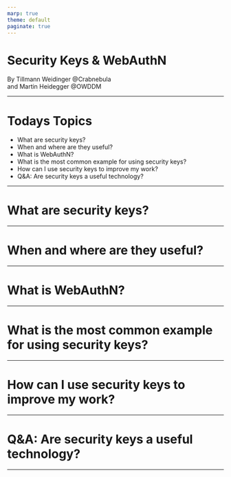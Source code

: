 ```yaml
---
marp: true
theme: default
paginate: true
---
```


# Security Keys & WebAuthN

By Tillmann Weidinger @Crabnebula<br/>
and Martin Heidegger @OWDDM

---

# Todays Topics

- What are security keys?
- When and where are they useful?
- What is WebAuthN?
- What is the most common example for using security keys?
- How can I use security keys to improve my work?
- Q&A: Are security keys a useful technology?

---

# What are security keys?

---

#  When and where are they useful?

---

#  What is WebAuthN?

---

#  What is the most common example for using security keys?

---

#  How can I use security keys to improve my work?

---

#  Q&A: Are security keys a useful technology?

---
